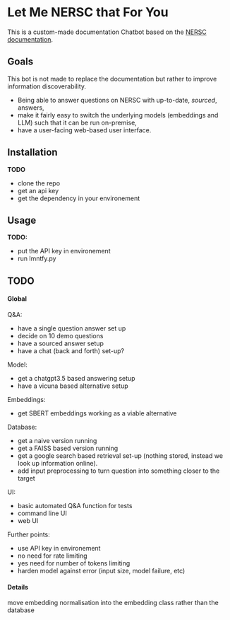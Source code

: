 # Let Me NERSC that For You

This is a custom-made documentation Chatbot based on the [NERSC documentation](https://docs.nersc.gov/).

## Goals

This bot is not made to replace the documentation but rather to improve information discoverability.

* Being able to answer questions on NERSC with up-to-date, *sourced*, answers,
* make it fairly easy to switch the underlying models (embeddings and LLM) such that it can be run on-premise,
* have a user-facing web-based user interface.

## Installation

**TODO**
- clone the repo
- get an api key
- get the dependency in your environement

## Usage

**TODO:**
- put the API key in environement
- run lmntfy.py

## TODO

#### Global

Q&A:
- have a single question answer set up
- decide on 10 demo questions
- have a sourced answer setup
- have a chat (back and forth) set-up?

Model:
- get a chatgpt3.5 based answering setup
- have a vicuna based alternative setup

Embeddings:
- get SBERT embeddings working as a viable alternative

Database:
- get a naive version running
- get a FAISS based version running
- get a google search based retrieval set-up (nothing stored, instead we look up information online).
- add input preprocessing to turn question into something closer to the target

UI:
- basic automated Q&A function for tests
- command line UI
- web UI

Further points:
- use API key in environement
- no need for rate limiting
- yes need for number of tokens limiting
- harden model against error (input size, model failure, etc)

#### Details

move embedding normalisation into the embedding class rather than the database